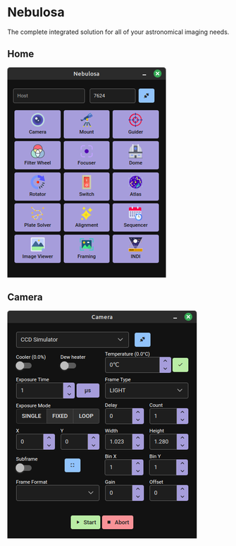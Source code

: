 # Nebulosa

The complete integrated solution for all of your astronomical imaging needs.

## Home

![](home.png)

## Camera

![](camera.png)

